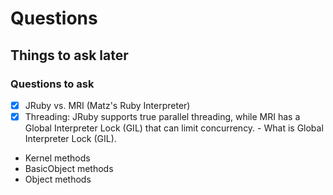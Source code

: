 # Questions

## Things to ask later

### Questions to ask

- [x] JRuby vs. MRI (Matz's Ruby Interpreter)
- [x] Threading: JRuby supports true parallel threading, while MRI has a Global Interpreter Lock (GIL) that can limit concurrency. - What is Global Interpreter Lock (GIL).
- Kernel methods
- BasicObject methods
- Object methods
